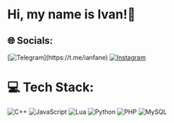 # Hi, my name is Ivan!👋

## 🌐 Socials:
[![Telegram]([[https://img.shields.io/badge/Discord-%237289DA.svg?logo=discord&logoColor=white](https://img.shields.io/badge/Telegram-2CA5E0?style=for-the-badge&logo=telegram&logoColor=white](https://img.shields.io/badge/Telegram-2CA5E0?style=for-the-badge&logo=telegram&logoColor=white)))](https://t.me/ianfane) [![Instagram](https://img.shields.io/badge/Instagram-%23E4405F.svg?logo=Instagram&logoColor=white)](https://instagram.com/vanya_fane/) 

# 💻 Tech Stack:
![C++](https://img.shields.io/badge/c++-%2300599C.svg?style=for-the-badge&logo=c%2B%2B&logoColor=white) ![JavaScript](https://img.shields.io/badge/javascript-%23323330.svg?style=for-the-badge&logo=javascript&logoColor=%23F7DF1E) ![Lua](https://img.shields.io/badge/lua-%232C2D72.svg?style=for-the-badge&logo=lua&logoColor=white) ![Python](https://img.shields.io/badge/python-3670A0?style=for-the-badge&logo=python&logoColor=ffdd54) ![PHP](https://img.shields.io/badge/php-%23777BB4.svg?style=for-the-badge&logo=php&logoColor=white) ![MySQL](https://img.shields.io/badge/mysql-4479A1.svg?style=for-the-badge&logo=mysql&logoColor=white)
